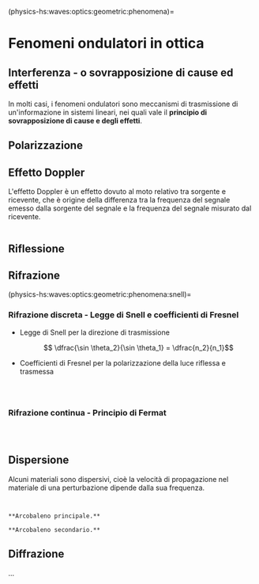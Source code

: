 (physics-hs:waves:optics:geometric:phenomena)=
# Fenomeni ondulatori in ottica


## Interferenza - o sovrapposizione di cause ed effetti
In molti casi, i fenomeni ondulatori sono meccanismi di trasmissione di un'informazione in sistemi lineari, nei quali vale il **principio di sovrapposizione di cause e degli effetti**.

## Polarizzazione

## Effetto Doppler
L'effetto Doppler è un effetto dovuto al moto relativo tra sorgente e ricevente, che è origine della differenza tra la frequenza del segnale emesso dalla sorgente del segnale e la frequenza del segnale misurato dal ricevente.

```{prf:example} Red-shift
```

## Riflessione

## Rifrazione

(physics-hs:waves:optics:geometric:phenomena:snell)=
### Rifrazione discreta - Legge di Snell e coefficienti di Fresnel

- Legge di Snell per la direzione di trasmissione

   $$ \dfrac{\sin \theta_2}{\sin \theta_1} = \dfrac{n_2}{n_1}$$

- Coefficienti di Fresnel per la polarizzazione della luce riflessa e trasmessa

```{prf:example} Arcobaleno
```

```{prf:example} Riflessione totale
```

```{prf:example} Polarizzazione della luce riflessa
```

### Rifrazione continua - Principio di Fermat

```{prf:example} Miraggi
```
```{prf:example} Schlieren 
```
```{prf:example} Osservazioni astronomiche attraverso l'atmosfera
```

## Dispersione
Alcuni materiali sono dispersivi, cioè la velocità di propagazione nel materiale di una perturbazione dipende dalla sua frequenza.

```{prf:example} Prismi, tra Newton e Pink Floyd
```

```{prf:example} Arcobaleno

**Arcobaleno principale.**

**Arcobaleno secondario.**

```

## Diffrazione
...

